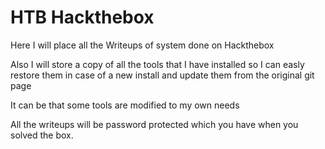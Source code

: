 # HTB Hackthebox 

Here I will place all the Writeups of system done on Hackthebox

Also I will store a copy of all the tools that I have installed so I can easly restore them in case of a new install and update them from the original git page

It can be that some tools are modified to my own needs

All the writeups will be password protected which you have when you solved the box.
